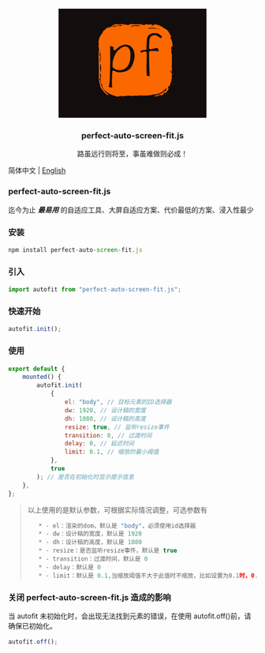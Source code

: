 <p align="center">
  <a target="_blank" href="https://jshub.cn/">
  <img alt="autofit" src="./autofit.gif" width="300">
  </a>
</p>

<p align="center">
  <h3 align="center">perfect-auto-screen-fit.js</h3>
  <p align="center" style="font-size:14px">路虽远行则将至，事虽难做则必成！</p>
</p>

简体中文 | [English](./readme.en.md)

### perfect-auto-screen-fit.js

迄今为止 **_最易用_** 的自适应工具、大屏自适应方案、代价最低的方案、浸入性最少

### 安装

```js
npm install perfect-auto-screen-fit.js
```

### 引入

```js
import autofit from "perfect-auto-screen-fit.js";
```

### 快速开始

```js
autofit.init();
```

### 使用

```js
export default {
	mounted() {
		autofit.init(
			{
				el: "body", // 目标元素的ID选择器
				dw: 1920, // 设计稿的宽度
				dh: 1080, // 设计稿的高度
				resize: true, // 监听resize事件
				transition: 0, // 过渡时间
				delay: 0, // 延迟时间
				limit: 0.1, // 缩放的最小阈值
			},
			true
		); // 是否在初始化时显示提示信息
	},
};
```

> 以上使用的是默认参数，可根据实际情况调整，可选参数有
>
> ```js
>    * - el：渲染的dom，默认是 "body"，必须使用id选择器
>    * - dw：设计稿的宽度，默认是 1920
>    * - dh：设计稿的高度，默认是 1080
>    * - resize：是否监听resize事件，默认是 true
>    * - transition：过渡时间，默认是 0
>    * - delay：默认是 0
>    * - limit：默认是 0.1,当缩放阈值不大于此值时不缩放，比如设置为0.1时，0.9-1.1的范围会被重置为1
> ```

### 关闭 perfect-auto-screen-fit.js 造成的影响

当 autofit 未初始化时，会出现无法找到元素的错误，在使用 autofit.off()前，请确保已初始化。

```js
autofit.off();
```
